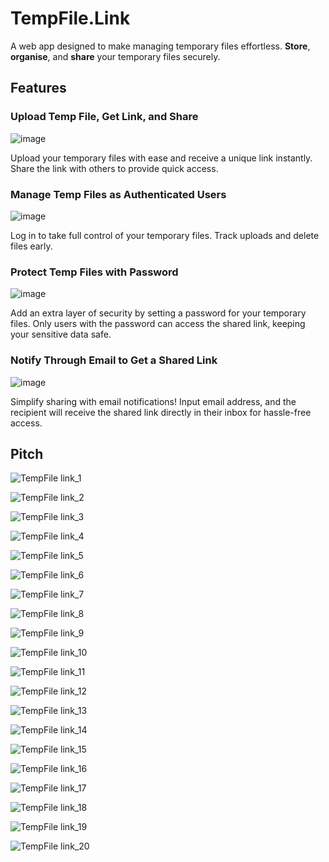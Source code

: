 # TempFile.Link

A web app designed to make managing temporary files effortless. **Store**, **organise**, and **share** your temporary files securely.

## Features

### Upload Temp File, Get Link, and Share

![image](https://github.com/user-attachments/assets/12f29f1c-077c-48e7-a970-ad44cedf1335)

Upload your temporary files with ease and receive a unique link instantly. Share the link with others to provide quick access.

### Manage Temp Files as Authenticated Users

![image](https://github.com/user-attachments/assets/2f3c88a6-484e-4818-8230-b632c97dba3e)

Log in to take full control of your temporary files. Track uploads and delete files early.

### Protect Temp Files with Password

![image](https://github.com/user-attachments/assets/f917d602-1e3f-4b42-bbe1-d0d3971ff767)

Add an extra layer of security by setting a password for your temporary files. Only users with the password can access the shared link, keeping your sensitive data safe.

### Notify Through Email to Get a Shared Link

![image](https://github.com/user-attachments/assets/b7b3c645-4c3e-464d-ae6e-bf33fb70b783)

Simplify sharing with email notifications! Input email address, and the recipient will receive the shared link directly in their inbox for hassle-free access.

## Pitch

![TempFile link_1](https://github.com/user-attachments/assets/8fbda04e-b1e9-49df-acb1-8fef8cf280f6)

![TempFile link_2](https://github.com/user-attachments/assets/4f66de9d-89a1-4d02-972f-8fa4f777b9d7)

![TempFile link_3](https://github.com/user-attachments/assets/f1771693-d6fb-4fcd-a96f-3649da8cfbd2)

![TempFile link_4](https://github.com/user-attachments/assets/4039f2d9-2094-4f03-835a-24b85abe951c)

![TempFile link_5](https://github.com/user-attachments/assets/a2a4453a-e991-4dfc-bacc-c4ff0e731842)

![TempFile link_6](https://github.com/user-attachments/assets/be173b5f-0c36-4438-85e3-b7956ccd8213)

![TempFile link_7](https://github.com/user-attachments/assets/5025dc09-3950-46cf-97a7-c28bba81d4ac)

![TempFile link_8](https://github.com/user-attachments/assets/ad89f48b-ed5a-470d-a413-105d5ddd5010)

![TempFile link_9](https://github.com/user-attachments/assets/66b7ef20-1f1c-4c67-8450-06901c8eaade)

![TempFile link_10](https://github.com/user-attachments/assets/d33b26f0-f100-4a65-9964-8f722611e99a)

![TempFile link_11](https://github.com/user-attachments/assets/9f1b5439-7cd1-48ff-9f44-7d53d5451319)

![TempFile link_12](https://github.com/user-attachments/assets/2d27569a-d562-4dee-a675-f9f5320d4530)

![TempFile link_13](https://github.com/user-attachments/assets/abefb28e-2cdf-44d4-9013-f477bf944f7e)

![TempFile link_14](https://github.com/user-attachments/assets/f4c351a2-ef2d-4a92-a2a1-6d50fd9ce97c)

![TempFile link_15](https://github.com/user-attachments/assets/a75b249a-c2b5-4cc4-88a9-f3828b2f5e3f)

![TempFile link_16](https://github.com/user-attachments/assets/64aefb15-9e47-479c-b9ac-370f8e86fba4)

![TempFile link_17](https://github.com/user-attachments/assets/1d36b797-bd1c-401d-be00-e104a15e280c)

![TempFile link_18](https://github.com/user-attachments/assets/c64bdba9-e31a-468f-9620-1e77daf55417)

![TempFile link_19](https://github.com/user-attachments/assets/d29a806f-105e-4270-b789-224ba038e1a6)

![TempFile link_20](https://github.com/user-attachments/assets/7f22cfd9-eaca-483a-9c64-39f555852c9c)
